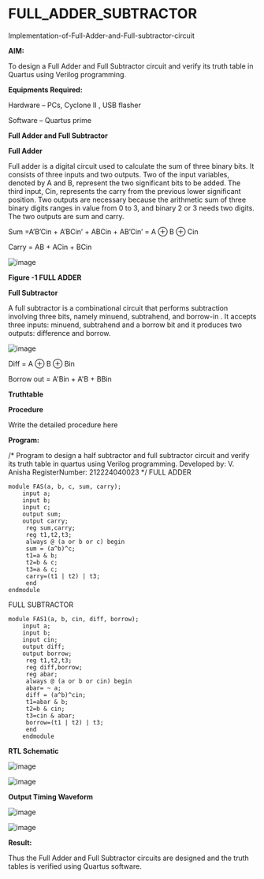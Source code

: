 # FULL_ADDER_SUBTRACTOR

Implementation-of-Full-Adder-and-Full-subtractor-circuit

**AIM:**

To design a Full Adder and Full Subtractor circuit and verify its truth table in Quartus using Verilog programming.

**Equipments Required:**

Hardware – PCs, Cyclone II , USB flasher

Software – Quartus prime

**Full Adder and Full Subtractor**

**Full Adder**

Full adder is a digital circuit used to calculate the sum of three binary bits. It consists of three inputs and two outputs. Two of the input variables, denoted by A and B, represent the two significant bits to be added. The third input, Cin, represents the carry from the previous lower significant position. Two outputs are necessary because the arithmetic sum of three binary digits ranges in value from 0 to 3, and binary 2 or 3 needs two digits. The two outputs are sum and carry.

Sum =A’B’Cin + A’BCin’ + ABCin + AB’Cin’ = A ⊕ B ⊕ Cin 

Carry = AB + ACin + BCin

![image](https://github.com/naavaneetha/FULL_ADDER_SUBTRACTOR/assets/154305477/0f30ba51-5ffb-4198-845f-18e054f675e7)

**Figure -1 FULL ADDER**

**Full Subtractor**

A full subtractor is a combinational circuit that performs subtraction involving three bits, namely minuend, subtrahend, and borrow-in . It accepts three inputs: minuend, subtrahend and a borrow bit and it produces two outputs: difference and borrow.

![image](https://github.com/naavaneetha/FULL_ADDER_SUBTRACTOR/assets/154305477/02b24f51-ab51-4304-9ad6-7b81ffc1ead5)

Diff = A ⊕ B ⊕ Bin 

Borrow out = A'Bin + A'B + BBin

**Truthtable**

**Procedure**

Write the detailed procedure here

**Program:**

/* Program to design a half subtractor and full subtractor circuit and verify its truth table in quartus using Verilog programming. Developed by: V. Anisha
RegisterNumber: 212224040023
*/
FULL ADDER
```
module FAS(a, b, c, sum, carry);
    input a;
    input b;
    input c;
    output sum;
    output carry;
	 reg sum,carry;
	 reg t1,t2,t3;
	 always @ (a or b or c) begin
	 sum = (a^b)^c;
	 t1=a & b;
	 t2=b & c;
	 t3=a & c;
	 carry=(t1 | t2) | t3;
	 end
endmodule

```
FULL SUBTRACTOR
```
module FAS1(a, b, cin, diff, borrow);
    input a;
    input b;
    input cin;
    output diff;
    output borrow;
	 reg t1,t2,t3;
	 reg diff,borrow;
	 reg abar;
	 always @ (a or b or cin) begin
	 abar= ~ a;
	 diff = (a^b)^cin;
	 t1=abar & b;
	 t2=b & cin;
	 t3=cin & abar;
	 borrow=(t1 | t2) | t3;
	 end
	endmodule
```
**RTL Schematic**

![image](https://github.com/user-attachments/assets/229659ff-0db3-44f0-97c1-78254ed7e8a6)

![image](https://github.com/user-attachments/assets/f958d59d-bb1d-41c0-a0e1-174a33947fee)


**Output Timing Waveform**

![image](https://github.com/user-attachments/assets/fbada0d4-5ebb-44b0-a39c-4e03a4549096)

![image](https://github.com/user-attachments/assets/077dcc0f-e182-4daa-b9e7-f57190eb9394)


**Result:**

Thus the Full Adder and Full Subtractor circuits are designed and the truth tables is verified using Quartus software.




